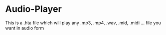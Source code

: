 # Audio-Player
This is a .hta file which will play any .mp3, .mp4, .wav, .mid, .midi ... file you want in audio form
